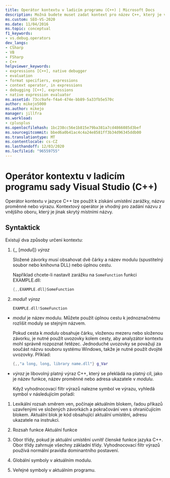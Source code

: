 ```yaml
---
title: Operátor kontextu v ladicím programu (C++) | Microsoft Docs
description: Možná budete muset zadat kontext pro název C++, který je ve vnějším oboru a skrytý pomocí místního názvu. Naučte se používat operátor kontextu.
ms.custom: SEO-VS-2020
ms.date: 11/04/2016
ms.topic: conceptual
f1_keywords:
- vs.debug.operators
dev_langs:
- CSharp
- VB
- FSharp
- C++
helpviewer_keywords:
- expressions [C++], native debugger
- evaluation
- format specifiers, expressions
- context operator, in expressions
- debugging [C++], expressions
- native expression evaluator
ms.assetid: 73cc9afe-f4a4-474e-bb89-5a33fb5e570c
author: mikejo5000
ms.author: mikejo
manager: jillfra
ms.workload:
- cplusplus
ms.openlocfilehash: 1bc238cc56e1b815e79ba381a7cd4866085d3bef
ms.sourcegitcommit: bbed6a0b41ac4c4a24e8581ff3b34d96345ddb00
ms.translationtype: MT
ms.contentlocale: cs-CZ
ms.lasthandoff: 12/03/2020
ms.locfileid: "96559755"
---
```

# <a name="context-operator-in-the-visual-studio-debugger-c"></a>Operátor kontextu v ladicím programu sady Visual Studio (C++)
Operátor kontextu v jazyce C++ lze použít k získání umístění zarážky, názvu proměnné nebo výrazu. Kontextový operátor je vhodný pro zadání názvu z vnějšího oboru, který je jinak skrytý místními názvy.

## <a name="syntax"></a><a name="BKMK_Using_context_operators_to_specify_a_symbol"></a> Syntaktick
 Existují dva způsoby určení kontextu:

1. {,, [*modul*]} *výraz*

     Složené závorky musí obsahovat dvě čárky a název modulu (spustitelný soubor nebo knihovna DLL) nebo úplnou cestu.

     Například chcete-li nastavit zarážku na `SomeFunction` funkci EXAMPLE.dll:

    ```C++
    {,,EXAMPLE.dll}SomeFunction
    ```

2. *modul*! *výraz*

    ```C++
    EXAMPLE.dll!SomeFunction
    ```

- *modul* je název modulu. Můžete použít úplnou cestu k jednoznačnému rozlišit moduly se stejným názvem.

   Pokud cesta k *modulu* obsahuje čárku, vloženou mezeru nebo složenou závorku, je nutné použít uvozovky kolem cesty, aby analyzátor kontextu mohl správně rozpoznat řetězec. Jednoduché uvozovky se považují za součást názvu souboru systému Windows, takže je nutné použít dvojité uvozovky. Příklad:

  ```C++
  {,,"a long, long, library name.dll"} g_Var
  ```

- *výraz* je libovolný platný výraz C++, který se překládá na platný cíl, jako je název funkce, název proměnné nebo adresa ukazatele v *modulu*.

  Když vyhodnocovací filtr výrazů nalezne symbol ve výrazu, vyhledá symbol v následujícím pořadí:

1. Lexikální rozsah směrem ven, počínaje aktuálním blokem, řadou příkazů uzavřenými ve složených závorkách a pokračování ven s ohraničujícím blokem. Aktuální blok je kód obsahující aktuální umístění, adresu ukazatele na instrukci.

2. Rozsah funkce Aktuální funkce

3. Obor třídy, pokud je aktuální umístění uvnitř členské funkce jazyka C++. Obor třídy zahrnuje všechny základní třídy. Vyhodnocovací filtr výrazů používá normální pravidla dominantního postavení.

4. Globální symboly v aktuálním modulu.

5. Veřejné symboly v aktuálním programu.